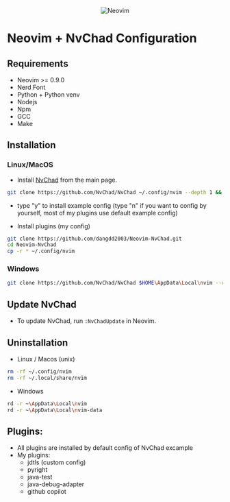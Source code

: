 

<div align="center">

![Neovim](https://raw.githubusercontent.com/neovim/neovim.github.io/master/logos/neovim-logo-300x87.png)
</div>

# Neovim + NvChad Configuration
## Requirements
- Neovim >= 0.9.0
- Nerd Font
- Python + Python venv
- Nodejs
- Npm
- GCC
- Make

## Installation

### Linux/MacOS

- Install [NvChad](https://nvchad.com/docs/quickstart/install) from the main page.

```bash
git clone https://github.com/NvChad/NvChad ~/.config/nvim --depth 1 && nvim
```

- type "y" to install example config (type "n" if you want to config by yourself, most of my plugins use default example config)

- Install plugins (my config)

```bash
git clone https://github.com/dangdd2003/Neovim-NvChad.git
cd Neovim-NvChad
cp -r * ~/.config/nvim
```

### Windows
```bash
git clone https://github.com/NvChad/NvChad $HOME\AppData\Local\nvim --depth 1 && nvim
```
## Update NvChad

- To update NvChad, run ```:NvChadUpdate``` in Neovim.

## Uninstallation

- Linux / Macos (unix)

```bash
rm -rf ~/.config/nvim
rm -rf ~/.local/share/nvim
```
- Windows
```bash
rd -r ~\AppData\Local\nvim
rd -r ~\AppData\Local\nvim-data

```

## Plugins:
- All plugins are installed by default config of NvChad excample
- My plugins:
    - jdtls (custom config)
    - pyright
    - java-test
    - java-debug-adapter
    - github copilot